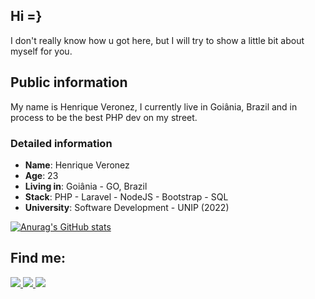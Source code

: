 ## Hi =}

I don't really know how u got here, but I will try to show a little bit about myself for you.

## Public information
My name is Henrique Veronez, I currently live in Goiânia, Brazil and in process to be the best PHP dev on my street.

### Detailed information

* **Name**: Henrique Veronez
* **Age**: 23
* **Living in**: Goiânia - GO, Brazil
* **Stack**: PHP - Laravel - NodeJS - Bootstrap - SQL
* **University**: Software Development - UNIP (2022)

[![Anurag's GitHub stats](https://github-readme-stats.vercel.app/api?username=v3ronez)](https://github.com/anuraghazra/github-readme-stats)


## Find me:

<a target='_blank' href="https://www.instagram.com/v3ronez">
        <img src="https://img.shields.io/badge/Instagram-E4405F?style=for-the-badge&logo=instagram&logoColor=white">
</a>
<a target='_blank' href="https://twitter.com/v3ronez_">
        <img src="https://img.shields.io/badge/Twitter-1DA1F2?style=for-the-badge&logo=twitter&logoColor=white">
</a>
<a target='_blank' href="https://www.linkedin.com/in/henrique-veronez/">
        <img src="https://img.shields.io/badge/LinkedIn-0077B5?style=for-the-badge&logo=linkedin&logoColor=white">
</a>
